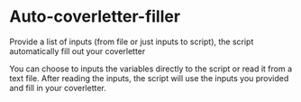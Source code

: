 # Auto-coverletter-filler
Provide a list of inputs (from file or just inputs to script), the script automatically fill out your coverletter

You can choose to inputs the variables directly to the script or read it from a text file. After reading the inputs, the script will use the inputs you provided and fill in your coverletter. 
